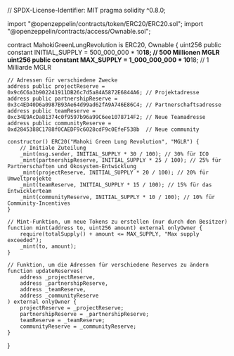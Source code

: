 // SPDX-License-Identifier: MIT
pragma solidity ^0.8.0;

import "@openzeppelin/contracts/token/ERC20/ERC20.sol";
import "@openzeppelin/contracts/access/Ownable.sol";

contract MahokiGreenLungRevolution is ERC20, Ownable {
    uint256 public constant INITIAL_SUPPLY = 500_000_000 * 10**18; // 500 Millionen MGLR
    uint256 public constant MAX_SUPPLY = 1_000_000_000 * 10**18;  // 1 Milliarde MGLR

    // Adressen für verschiedene Zwecke
    address public projectReserve = 0x9c6C6a3b902241911DB26c7d5a84A5872E6844A6; // Projektadresse
    address public partnershipReserve = 0x3c4ED40D6a0987B93Ae64d99ad62fA9A746E86C4; // Partnerschaftsadresse
    address public teamReserve = 0xc34E9AcDa81374c0f9597b96a99C6ee1078714F2; // Neue Teamadresse
    address public communityReserve = 0xd2845388C1788f0CAEDF9c6028cdF9c0EfeF538b  // Neue community

    constructor() ERC20("Mahoki Green Lung Revolution", "MGLR") {
        // Initiale Zuteilung
        _mint(msg.sender, INITIAL_SUPPLY * 30 / 100); // 30% für ICO
        _mint(partnershipReserve, INITIAL_SUPPLY * 25 / 100); // 25% für Partnerschaften und Ökosystem-Entwicklung
        _mint(projectReserve, INITIAL_SUPPLY * 20 / 100); // 20% für Umweltprojekte
        _mint(teamReserve, INITIAL_SUPPLY * 15 / 100); // 15% für das Entwicklerteam
        _mint(communityReserve, INITIAL_SUPPLY * 10 / 100); // 10% für Community-Incentives
    }

    // Mint-Funktion, um neue Tokens zu erstellen (nur durch den Besitzer)
    function mint(address to, uint256 amount) external onlyOwner {
        require(totalSupply() + amount <= MAX_SUPPLY, "Max supply exceeded");
        _mint(to, amount);
    }

    // Funktion, um die Adressen für verschiedene Reserves zu ändern
    function updateReserves(
        address _projectReserve,
        address _partnershipReserve,
        address _teamReserve,
        address _communityReserve
    ) external onlyOwner {
        projectReserve = _projectReserve;
        partnershipReserve = _partnershipReserve;
        teamReserve = _teamReserve;
        communityReserve = _communityReserve;
    }
}
